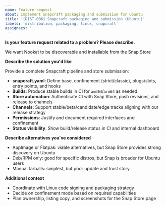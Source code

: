```yaml
---
name: Feature request
about: Implement Snapcraft packaging and submission for Ubuntu
title: '[DIST-006] Snapcraft packaging and submission (Ubuntu)'
labels: 'distribution, packaging, linux, snapcraft'
assignees: ''
---
```


**Is your feature request related to a problem? Please describe.**

We want Nookat to be discoverable and installable from the Snap Store

**Describe the solution you'd like**

Provide a complete Snapcraft pipeline and store submission:

- **snapcraft.yaml**: Define base, confinement (strict/classic), plugs/slots, entry points, and hooks
- **Builds**: Produce stable builds in CI for `amd64`/`arm64` as needed
- **Store automation**: Authenticate CI with Snap Store, push revisions, and release to channels
- **Channels**: Support stable/beta/candidate/edge tracks aligning with our release strategy
- **Permissions**: Justify and document required interfaces and confinement
- **Status visibility**: Show build/release status in CI and internal dashboard

**Describe alternatives you've considered**

- AppImage or Flatpak: viable alternatives, but Snap Store provides strong discovery on Ubuntu
- Deb/RPM only: good for specific distros, but Snap is broader for Ubuntu users
- Manual tarballs: simplest, but poor update and trust story

**Additional context**

- Coordinate with Linux code signing and packaging strategy
- Decide on confinement mode based on required capabilities
- Plan ownership, listing copy, and screenshots for the Snap Store page
